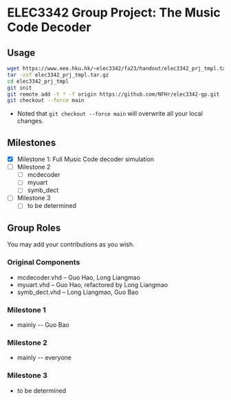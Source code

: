 # ELEC3342 Group Project: The Music Code Decoder

## Usage

```bash
wget https://www.eee.hku.hk/~elec3342/fa23/handout/elec3342_prj_tmpl.tar.gz
tar -xzf elec3342_prj_tmpl.tar.gz
cd elec3342_prj_tmpl
git init
git remote add -t * -f origin https://github.com/NFHr/elec3342-gp.git
git checkout --force main
```

* Noted that ```git checkout --force main``` will overwrite all your local changes.

## Milestones

* [x] Milestone 1: Full Music Code decoder simulation
* [ ] Milestone 2
  * [ ] mcdecoder
  * [ ] myuart
  * [ ] symb_dect
* [ ] Milestone 3
  * [ ] to be determined

## Group Roles

You may add your contributions as you wish.

### Original Components

* mcdecoder.vhd – Guo Hao, Long Liangmao
* myuart.vhd – Guo Hao, refactored by Long Liangmao
* symb_dect.vhd – Long Liangmao, Guo Bao

### Milestone 1

* mainly -- Guo Bao

### Milestone 2

* mainly -- everyone

### Milestone 3

* to be determined
